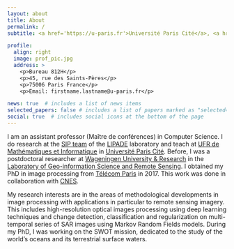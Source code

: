 ```yaml
---
layout: about
title: About
permalink: /
subtitle: <a href='https://u-paris.fr'>Université Paris Cité</a>, <a href='http://lipade.mi.parisdescartes.fr'>LIPADE</a> laboratory, <a href='http://w3.mi.parisdescartes.fr/sip-lab/'>SIP</a> team.

profile:
  align: right
  image: prof_pic.jpg
  address: >
    <p>Bureau 812H</p>
    <p>45, rue des Saints-Pères</p>
    <p>75006 Paris France</p>
    <p>Email: firstname.lastname@u-paris.fr</p>

news: true  # includes a list of news items
selected_papers: false # includes a list of papers marked as "selected={true}"
social: true  # includes social icons at the bottom of the page
---
```


I am an assistant professor (Maître de conférences) in Computer Science. I do research at the [SIP team](http://w3.mi.parisdescartes.fr/sip-lab/) of the [LIPADE](http://lipade.mi.parisdescartes.fr) laboratory and teach at <a href="https://math-info.u-paris.fr">UFR de Mathématiques et Informatique</a> in [Université Paris Cité](https://u-paris.fr). Before, I was a postdoctoral researcher at [Wageningen University & Research](https://www.wur.nl) in the [Laboratory of Geo-information Science and Remote Sensing](https://www.wur.nl/en/Research-Results/Chair-groups/Environmental-Sciences/Laboratory-of-Geo-information-Science-and-Remote-Sensing.htm). I obtained my PhD in image processing from [Télécom Paris](https://www.telecom-paris.fr) in 2017. This work was done in collaboration with [CNES](https://www.cnes.fr).

My research interests are in the areas of methodological developments in image processing with applications in particular to remote sensing imagery. This includes high-resolution optical images processing using deep learning techniques and change detection, classification and regularization on multi-temporal series of SAR images using Markov Random Fields models. During my PhD, I was working on the SWOT mission, dedicated to the study of the world’s oceans and its terrestrial surface waters.
